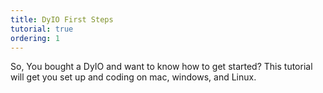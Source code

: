 ```yaml
---
title: DyIO First Steps
tutorial: true
ordering: 1
---
```

So, You bought a DyIO and want to know how to get started?
This tutorial will get you set up and coding on mac, windows, and Linux.

